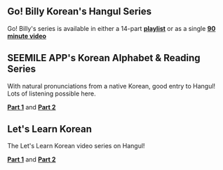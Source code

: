 ## Go! Billy Korean's Hangul Series

Go! Billy's series is available in either a 14-part **[playlist](https://www.youtube.com/watch?v=Z9ZxsgMAZmI&index=1&list=PLbFrQnW0BNMVrHEJCOYWbLnXFzj4bl5z0)** or as a single **[90 minute video](https://www.youtube.com/watch?v=s5aobqyEaMQ)**

## SEEMILE APP's Korean Alphabet & Reading Series

With natural pronunciations from a native Korean, good entry to Hangul! Lots of listening possible here.

**[Part 1](https://www.youtube.com/watch?v=0ZhOeA0RD9o)** and **[Part 2](https://www.youtube.com/watch?v=YFY1y6jxFcs)**

## Let's Learn Korean

The Let's Learn Korean video series on Hangul!

**[Part 1](https://www.youtube.com/watch?v=AqFGHMxWtYk)** and **[Part 2](https://www.youtube.com/watch?v=K0VWAdSQU58)**
